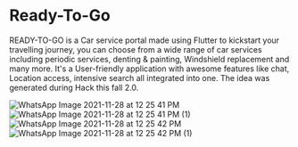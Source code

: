 # Ready-To-Go

READY-TO-GO is a Car service portal made using Flutter to kickstart your travelling journey, you can choose from a wide range of car services including periodic services, denting & painting, Windshield replacement and many more. It's a User-friendly application with awesome features like chat, Location access, intensive search all integrated into one. The idea was generated during Hack this fall 2.0.


![WhatsApp Image 2021-11-28 at 12 25 41 PM](https://user-images.githubusercontent.com/74818938/143732750-6a82ec48-243c-4d7e-b948-3db00be7b0d5.jpeg)
![WhatsApp Image 2021-11-28 at 12 25 41 PM (1)](https://user-images.githubusercontent.com/74818938/143732749-ea455701-829b-4440-8737-fe435fde4ba0.jpeg)
![WhatsApp Image 2021-11-28 at 12 25 42 PM](https://user-images.githubusercontent.com/74818938/143732746-4ee0d9e9-cb6a-4ee5-b3cf-bbabdb9bd076.jpeg)
![WhatsApp Image 2021-11-28 at 12 25 42 PM (1)](https://user-images.githubusercontent.com/74818938/143732745-e30dc478-37e7-4cba-83c5-39ee2af80683.jpeg)
